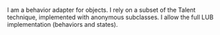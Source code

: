 I am a behavior adapter for objects. I rely on a subset of the Talent technique, implemented with anonymous subclasses. I allow the full LUB implementation (behaviors and states).